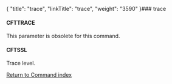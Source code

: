 {
    "title": "trace",
    "linkTitle": "trace",
    "weight": "3590"
}### <span id="trace"></span>trace

#### CFTTRACE

This parameter is obsolete for this command.

#### CFTSSL

Trace level.

[Return to Command index](../)
